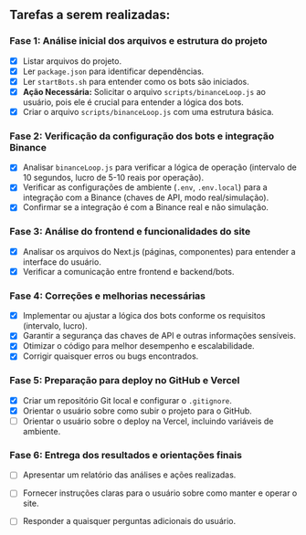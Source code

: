 ## Tarefas a serem realizadas:

### Fase 1: Análise inicial dos arquivos e estrutura do projeto
- [x] Listar arquivos do projeto.
- [x] Ler `package.json` para identificar dependências.
- [x] Ler `startBots.sh` para entender como os bots são iniciados.
- [x] **Ação Necessária:** Solicitar o arquivo `scripts/binanceLoop.js` ao usuário, pois ele é crucial para entender a lógica dos bots.
- [x] Criar o arquivo `scripts/binanceLoop.js` com uma estrutura básica.

### Fase 2: Verificação da configuração dos bots e integração Binance
- [x] Analisar `binanceLoop.js` para verificar a lógica de operação (intervalo de 10 segundos, lucro de 5-10 reais por operação).
- [x] Verificar as configurações de ambiente (`.env`, `.env.local`) para a integração com a Binance (chaves de API, modo real/simulação).
- [x] Confirmar se a integração é com a Binance real e não simulação.

### Fase 3: Análise do frontend e funcionalidades do site
- [x] Analisar os arquivos do Next.js (páginas, componentes) para entender a interface do usuário.
- [x] Verificar a comunicação entre frontend e backend/bots.

### Fase 4: Correções e melhorias necessárias
- [x] Implementar ou ajustar a lógica dos bots conforme os requisitos (intervalo, lucro).
- [x] Garantir a segurança das chaves de API e outras informações sensíveis.
- [x] Otimizar o código para melhor desempenho e escalabilidade.
- [x] Corrigir quaisquer erros ou bugs encontrados.

### Fase 5: Preparação para deploy no GitHub e Vercel
- [x] Criar um repositório Git local e configurar o `.gitignore`.
- [x] Orientar o usuário sobre como subir o projeto para o GitHub.
- [ ] Orientar o usuário sobre o deploy na Vercel, incluindo variáveis de ambiente.

### Fase 6: Entrega dos resultados e orientações finais
- [ ] Apresentar um relatório das análises e ações realizadas.
- [ ] Fornecer instruções claras para o usuário sobre como manter e operar o site.
- [ ] Responder a quaisquer perguntas adicionais do usuário.

